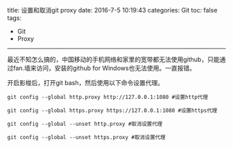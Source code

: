 title: 设置和取消git proxy
date: 2016-7-5 10:19:43
categories: Git
toc: false
tags:
- Git
- Proxy
---
最近不知怎么搞的，中国移动的手机网络和家里的宽带都无法使用github，只能通过fan.墙来访问，安装的github for Windows也无法使用。一直报错。
<!--more-->
开启影梭后，打开git bash，然后使用以下命令设置代理。
```
git config --global http.proxy http://127.0.0.1:1080 #设置http代理

git config --global https.proxy https://127.0.0.1:1080 #设置https代理

git config --global --unset http.proxy #取消设置代理

git config --global --unset https.proxy #取消设置代理